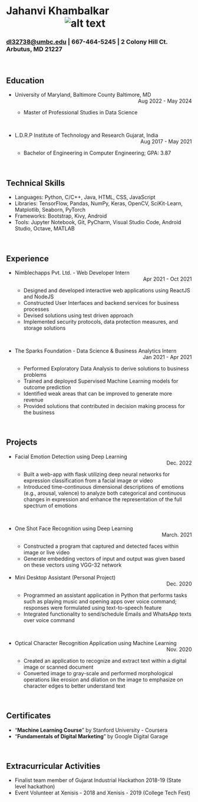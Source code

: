 
# Jahanvi Khambalkar &nbsp; &nbsp; &nbsp; &nbsp; &nbsp; &nbsp; &nbsp; &nbsp; &nbsp; &nbsp; &nbsp; &nbsp; &nbsp; &nbsp; &nbsp; &nbsp; &nbsp; &nbsp; &nbsp; &nbsp; &nbsp; &nbsp; &nbsp; &nbsp; &nbsp; &nbsp; &nbsp; &nbsp;  ![alt text](https://github.com/[Jahanvi-Khambalkar-99]/[UMBC-DATA606-FALL2023-MONDAY]/blob/[main]/github_demo.jpg?raw=true)
### dl32738@umbc.edu | 667-464-5245 | 2 Colony Hill Ct. Arbutus, MD 21227

<br>

## Education
- <div><div>University of Maryland, Baltimore County Baltimore, MD</div><div align="right">Aug 2022 - May 2024</div>
  
  - Master of Professional Studies in Data Science
    
<br>

- <div><div>L.D.R.P Institute of Technology and Research Gujarat, India</div><div align="right">Aug 2017 - May 2021</div>
  
  - Bachelor of Engineering in Computer Engineering; GPA: 3.87

<br>

## Technical Skills
- Languages: Python, C/C++, Java, HTML, CSS, JavaScript
- Libraries: TensorFlow, Pandas, NumPy, Keras, OpenCV, SciKit-Learn, Matplotlib, Seaborn, PyTorch
- Frameworks: Bootstrap, Kivy, Android
- Tools: Jupyter Notebook, Git, PyCharm, Visual Studio Code, Android Studio, Octave, MATLAB

<br>

## Experience
- <div><div>Nimblechapps Pvt. Ltd. - Web Developer Intern</div><div align="right">Apr 2021 - Oct 2021</div>
  
  - Designed and developed interactive web applications using ReactJS and NodeJS
  - Constructed User Interfaces and backend services for business processes
  - Devised solutions using test driven approach
  - Implemented security protocols, data protection measures, and storage solutions
    
<br>

- <div><div>The Sparks Foundation - Data Science & Business Analytics Intern</div><div align="right">Jan 2021 - Apr 2021</div>
  
  - Performed Exploratory Data Analysis to derive solutions to business problems
  - Trained and deployed Supervised Machine Learning models for outcome prediction
  - Identified weak areas that can be improved to generate more revenue
  - Provided solutions that contributed in decision making process for the business

<br>

## Projects
- <div><div>Facial Emotion Detection using Deep Learning</div><div align="right">Dec. 2022</div>
  
  - Built a web-app with flask utilizing deep neural networks for expression classification from a facial image or video
  - Introduced time-continuous dimensional descriptions of emotions (e.g., arousal, valence) to analyze both categorical
and continuous changes in expression and enhance the representation of the full spectrum of emotions
    
<br>

- <div><div>One Shot Face Recognition using Deep Learning</div><div align="right">March. 2021</div>
  
  - Constructed a program that captured and detected faces within image or live video
  - Generate embedding vectors of input and output was given based on these vectors using VGG-32 network

  <br>

- <div><div>Mini Desktop Assistant (Personal Project)</div><div align="right">Dec. 2020</div>
  
  - Programmed an assistant application in Python that performs tasks such as playing music and opening apps over
voice command; responses were formulated using text-to-speech feature
  - Integrated functionality to send/schedule Emails and WhatsApp texts over voice command
    
<br>

- <div><div>Optical Character Recognition Application using Machine Learning</div><div align="right">Nov. 2020</div>
  
  - Created an application to recognize and extract text within a digital image or scanned document
  - Converted image to gray-scale and performed morphological operations like erosion and dilation on the image to
emphasize on character edges to better understand text

<br>

## Certificates
- “**Machine Learning Course**” by Stanford University - Coursera
- “**Fundamentals of Digital Marketing**” by Google Digital Garage

<br>
  
## Extracurricular Activities
- Finalist team member of Gujarat Industrial Hackathon 2018-19 (State level hackathon)
- Event Volunteer at Xenisis - 2018 and Xenisis - 2019 (College Tech Fest)


